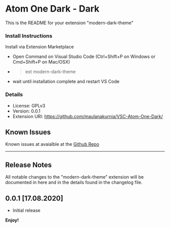 # Atom One Dark - Dark
This is the README for your extension "modern-dark-theme"

### Install Instructions

Install via Extension Marketplace

- Open Command on Visual Studio Code (Ctrl+Shift+P on Windows or Cmd+Shift+P on Mac/OSX)
- > ext modern-dark-theme
- wait until installation complete and restart VS Code

### Details

-   License: GPLv3
-   Version: 0.0.1
-   Extension URI: https://github.com/maulanakurnia/VSC-Atom-One-Dark/

## Known Issues

Known issues at avaialble at the [Github Repo](https://github.com/maulanakurnia/VSC-Atom-One-Dark/issues)

-----------------------------------------------------------------------------------------------------------

## Release Notes

All notable changes to the "modern-dark-theme" extension will be documented in here and in the details found in the changelog file.

## 0.0.1 [17.08.2020]

- Initial release

**Enjoy!**